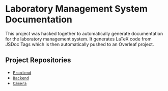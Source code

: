 # Laboratory Management System Documentation
This project was hacked together to automatically generate documentation for the laboratory management system.
It generates LaTeX code from JSDoc Tags which is then automatically pushed to an Overleaf project.

## Project Repositories
- [`Frontend`](https://github.com/zoemartin01/LMS-Frontend)
- [`Backend`](https://github.com/zoemartin01/LMS-Backend)
- [`Camera`](https://github.com/zoemartin01/LMS-Camera)